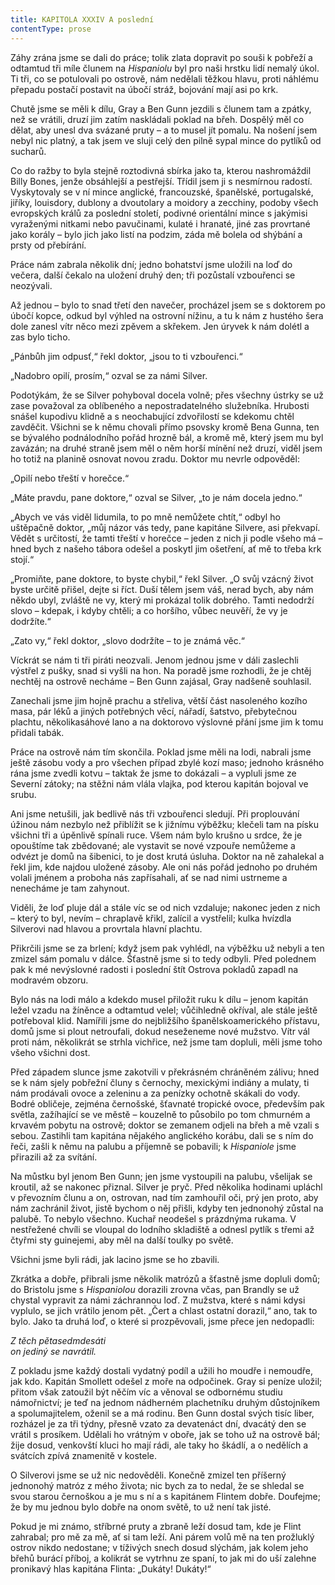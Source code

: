 ```yaml
---
title: KAPITOLA XXXIV A poslední
contentType: prose
---
```


<section>

Záhy zrána jsme se dali do práce; tolik zlata dopravit po souši k pobřeží a odtamtud tři míle člunem na _Hispaniolu_ byl pro naši hrstku lidí nemalý úkol. Ti tři, co se potulovali po ostrově, nám nedělali těžkou hlavu, proti náhlému přepadu postačí postavit na úbočí stráž, bojování mají asi po krk.

Chutě jsme se měli k dílu, Gray a Ben Gunn jezdili s člunem tam a zpátky, než se vrátili, druzí jim zatím naskládali poklad na břeh. Dospělý měl co dělat, aby unesl dva svázané pruty – a to musel jít pomalu. Na nošení jsem nebyl nic platný, a tak jsem ve sluji celý den pilně sypal mince do pytlíků od sucharů.

Co do ražby to byla stejně roztodivná sbírka jako ta, kterou nashromáždil Billy Bones, jenže obsáhlejší a pestřejší. Třídil jsem ji s nesmírnou radostí. Vyskytovaly se v ní mince anglické, francouzské, španělské, portugalské, jiříky, louisdory, dublony a dvoutolary a moidory a zecchiny, podoby všech evropských králů za poslední století, podivné orientální mince s jakýmisi vyraženými nitkami nebo pavučinami, kulaté i hranaté, jiné zas provrtané jako korály – bylo jich jako listí na podzim, záda mě bolela od shýbání a prsty od přebírání.

Práce nám zabrala několik dní; jedno bohatství jsme uložili na loď do večera, další čekalo na uložení druhý den; tři pozůstalí vzbouřenci se neozývali.

Až jednou – bylo to snad třetí den navečer, procházel jsem se s doktorem po úbočí kopce, odkud byl výhled na ostrovní nížinu, a tu k nám z hustého šera dole zanesl vítr něco mezi zpěvem a skřekem. Jen úryvek k nám dolétl a zas bylo ticho.

„Pánbůh jim odpusť,“ řekl doktor, „jsou to ti vzbouřenci.“

„Nadobro opilí, prosím,“ ozval se za námi Silver.

Podotýkám, že se Silver pohyboval docela volně; přes všechny ústrky se už zase považoval za oblíbeného a nepostradatelného služebníka. Hrubosti snášel kupodivu klidně a s neochabující zdvořilostí se kdekomu chtěl zavděčit. Všichni se k němu chovali přímo psovsky kromě Bena Gunna, ten se bývalého podnálodního pořád hrozně bál, a kromě mě, který jsem mu byl zavázán; na druhé straně jsem měl o něm horší mínění než druzí, viděl jsem ho totiž na planině osnovat novou zradu. Doktor mu nevrle odpověděl:

„Opilí nebo třeští v horečce.“

„Máte pravdu, pane doktore,“ ozval se Silver, „to je nám docela jedno.“

„Abych ve vás viděl lidumila, to po mně nemůžete chtít,“ odbyl ho uštěpačně doktor, „můj názor vás tedy, pane kapitáne Silvere, asi překvapí. Vědět s určitostí, že tamti třeští v horečce – jeden z nich ji podle všeho má – hned bych z našeho tábora odešel a poskytl jim ošetření, ať mě to třeba krk stojí.“

„Promiňte, pane doktore, to byste chybil,“ řekl Silver. „O svůj vzácný život byste určitě přišel, dejte si říct. Duší tělem jsem váš, nerad bych, aby nám někdo ubyl, zvláště ne vy, který mi prokázal tolik dobrého. Tamti nedodrží slovo – kdepak, i kdyby chtěli; a co horšího, vůbec neuvěří, že vy je dodržíte.“

„Zato vy,“ řekl doktor, „slovo dodržíte – to je známá věc.“

Víckrát se nám ti tři piráti neozvali. Jenom jednou jsme v dáli zaslechli výstřel z pušky, snad si vyšli na hon. Na poradě jsme rozhodli, že je chtěj nechtěj na ostrově necháme – Ben Gunn zajásal, Gray nadšeně souhlasil.

Zanechali jsme jim hojně prachu a střeliva, větší část nasoleného kozího masa, pár léků a jiných potřebných věcí, nářadí, šatstvo, přebytečnou plachtu, několikasáhové lano a na doktorovo výslovné přání jsme jim k tomu přidali tabák.

Práce na ostrově nám tím skončila. Poklad jsme měli na lodi, nabrali jsme ještě zásobu vody a pro všechen případ zbylé kozí maso; jednoho krásného rána jsme zvedli kotvu – taktak že jsme to dokázali – a vypluli jsme ze Severní zátoky; na stěžni nám vlála vlajka, pod kterou kapitán bojoval ve srubu.

Ani jsme netušili, jak bedlivě nás tři vzbouřenci sledují. Při proplouvání úžinou nám nezbylo než přiblížit se k jižnímu výběžku; klečeli tam na písku všichni tři a úpěnlivě spínali ruce. Všem nám bylo krušno u srdce, že je opouštíme tak zbědované; ale vystavit se nové vzpouře nemůžeme a odvézt je domů na šibenici, to je dost krutá úsluha. Doktor na ně zahalekal a řekl jim, kde najdou uložené zásoby. Ale oni nás pořád jednoho po druhém volali jménem a proboha nás zapřísahali, ať se nad nimi ustrneme a nenecháme je tam zahynout.

Viděli, že loď pluje dál a stále víc se od nich vzdaluje; nakonec jeden z nich – který to byl, nevím – chraplavě křikl, zalícil a vystřelil; kulka hvízdla Silverovi nad hlavou a provrtala hlavní plachtu.

Přikrčili jsme se za brlení; když jsem pak vyhlédl, na výběžku už nebyli a ten zmizel sám pomalu v dálce. Šťastně jsme si to tedy odbyli. Před polednem pak k mé nevýslovné radosti i poslední štít Ostrova pokladů zapadl na modravém obzoru.

Bylo nás na lodi málo a kdekdo musel přiložit ruku k dílu – jenom kapitán ležel vzadu na žíněnce a odtamtud velel; vůčihledně okříval, ale stále ještě potřeboval klid. Namířili jsme do nejbližšího španělskoamerického přístavu, domů jsme si plout netroufali, dokud neseženeme nové mužstvo. Vítr vál proti nám, několikrát se strhla vichřice, než jsme tam dopluli, měli jsme toho všeho všichni dost.

Před západem slunce jsme zakotvili v překrásném chráněném zálivu; hned se k nám sjely pobřežní čluny s černochy, mexickými indiány a mulaty, ti nám prodávali ovoce a zeleninu a za penízky ochotně skákali do vody. Bodré obličeje, zejména černošské, šťavnaté tropické ovoce, především pak světla, zažíhající se ve městě – kouzelně to působilo po tom chmurném a krvavém pobytu na ostrově; doktor se zemanem odjeli na břeh a mě vzali s sebou. Zastihli tam kapitána nějakého anglického korábu, dali se s ním do řeči, zašli k němu na palubu a příjemně se pobavili; k _Hispaniole_ jsme přirazili až za svítání.

Na můstku byl jenom Ben Gunn; jen jsme vystoupili na palubu, všelijak se kroutil, až se nakonec přiznal. Silver je pryč. Před několika hodinami upláchl v převozním člunu a on, ostrovan, nad tím zamhouřil oči, prý jen proto, aby nám zachránil život, jistě bychom o něj přišli, kdyby ten jednonohý zůstal na palubě. To nebylo všechno. Kuchař neodešel s prázdnýma rukama. V nestřežené chvíli se vloupal do lodního skladiště a odnesl pytlík s třemi až čtyřmi sty guinejemi, aby měl na další toulky po světě.

Všichni jsme byli rádi, jak lacino jsme se ho zbavili.

Zkrátka a dobře, přibrali jsme několik matrózů a šťastně jsme dopluli domů; do Bristolu jsme s _Hispaniolou_ dorazili zrovna včas, pan Brandly se už chystal vypravit za námi záchrannou loď. Z mužstva, které s námi kdysi vyplulo, se jich vrátilo jenom pět. „Čert a chlast ostatní dorazil,“ ano, tak to bylo. Jako ta druhá loď, o které si prozpěvovali, jsme přece jen nedopadli:

_Z těch pětasedmdesáti  
on jediný se navrátil._

Z pokladu jsme každý dostali vydatný podíl a užili ho moudře i nemoudře, jak kdo. Kapitán Smollett odešel z moře na odpočinek. Gray si peníze uložil; přitom však zatoužil být něčím víc a věnoval se odbornému studiu námořnictví; je teď na jednom nádherném plachetníku druhým důstojníkem a spolumajitelem, oženil se a má rodinu. Ben Gunn dostal svých tisíc liber, rozházel je za tři týdny, přesně vzato za devatenáct dní, dvacátý den se vrátil s prosíkem. Udělali ho vrátným v oboře, jak se toho už na ostrově bál; žije dosud, venkovští kluci ho mají rádi, ale taky ho škádlí, a o nedělích a svátcích zpívá znamenitě v kostele.

O Silverovi jsme se už nic nedověděli. Konečně zmizel ten příšerný jednonohý matróz z mého života; nic bych za to nedal, že se shledal se svou starou černoškou a je mu s ní a s kapitánem Flintem dobře. Doufejme; že by mu jednou bylo dobře na onom světě, to už není tak jisté.

Pokud je mi známo, stříbrné pruty a zbraně leží dosud tam, kde je Flint zahrabal; pro mě za mě, ať si tam leží. Ani párem volů mě na ten prožluklý ostrov nikdo nedostane; v tíživých snech dosud slýchám, jak kolem jeho břehů burácí příboj, a kolikrát se vytrhnu ze spaní, to jak mi do uší zalehne pronikavý hlas kapitána Flinta: „Dukáty! Dukáty!“

</section>

[^1]: Matróz – námořník. _Pozn. red._

[^2]: Klnout – klít, nadávat. _Pozn. red._

[^3]: Švadronit – rychle drmolivě mluvit. _Pozn. red._

[^4]: Sešlý, vetchý. _Pozn. red._

[^5]: Smotaný žvýkací tabák. _Pozn. red._

[^6]: Nádoba na uchovávání troudu, tj. suché, snadno zápalné látky. _Pozn. red._

[^7]: Přístroj k určování místa podle polohy hvězd. _Pozn. red._

[^8]: Kyvadlové hodiny. _Pozn. red._

[^9]: Dovětek, dodatek. _Pozn. red._

[^10]: Kloun – mohutná špičatá zbraň umístěná pod čarou ponoru na přídi. Svým hrotem sloužila k proražení boku nepřátelské lodi. _Pozn. red._

[^11]: Šalupa – dlouhý člun určený k dopravě mezi kotvící lodí a břehem. _Pozn. red._

[^12]: Staré přísloví (15. stol.), „kdo chodí kolem močálu, bažiny, ten se nachladí“, tj. nelze jednat nečestně bez následků. _Pozn. red._

[^13]: Parduna – součást pevného lanoví, zadní a postranní lano slouží k výstuze stěžňů a čnělek. _Pozn. red._

[^14]: Jola – otevřený sportovní člun s plachtami. _Pozn. red._

[^15]: Zábradlí, ohrazení. _Pozn. red._

[^16]: Brzo bylo vzbouřenců jen osm, námořník ze škuneru, postřelený panem Trelawneyem, ještě ten večer zranění podlehl. Ti, co zůstali, se to ovšem dověděli až později.

[^17]: Kosatka – trojúhelníková plachta nad přídí lodi. _Pozn. red._

[^18]: Stěh – lano spojující stěžeň s trupem a zajišťující jeho lepší stabilitu. _Pozn. red_.

[^19]: Fidibus – papírovýsmotek, jímž se podpaluje dýmka nebo svíčka. _Pozn. red_.

[^20]: Cvičit na povel. _Pozn. red_.

[^21]: Mlýnské kameny. _Pozn. red._
